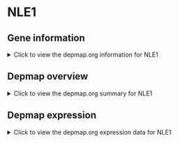 <h1>NLE1</h1>

<h2>Gene information</h2>
<details>
  <summary>Click to view the depmap.org information for NLE1</summary>
  <iframe src="https://depmap.org/portal/gene/NLE1?tab=about" style="border:none;width:100%;height:800px"></iframe>
</details>

<h2>Depmap overview</h2>
<details>
  <summary>Click to view the depmap.org summary for NLE1</summary>
  <iframe src="https://depmap.org/portal/gene/NLE1?tab=overview" style="border:none;width:100%;height:800px"></iframe>
</details>

<h2>Depmap expression</h2>
<details>
  <summary>Click to view the depmap.org expression data for NLE1</summary>
  <iframe src="https://depmap.org/portal/gene/NLE1?tab=characterization" style="border:none;width:100%;height:800px"></iframe>
</details>


<!--
<h2>Reactome Pathway diagram</h2>
<details>
  <summary>Click to view Reactome pathway for NLE1</summary>
  PNAME
</details>
-->


